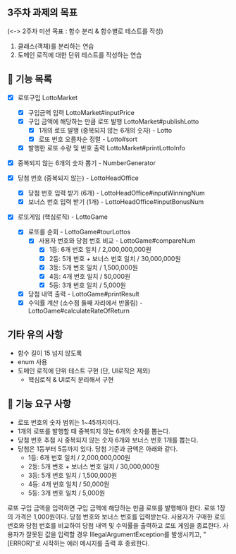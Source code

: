 ## 3주차 과제의 목표
(<-> 2주차 미션 목표 : 함수 분리 & 함수별로 테스트를 작성)
1. 클래스(객체)를 분리하는 연습
2. 도메인 로직에 대한 단위 테스트를 작성하는 연습

## 🌟 기능 목록
- [x] 로또구입 LottoMarket
    - [x] 구입금액 입력 LottoMarket#inputPrice
    - [x] 구입 금액에 해당하는 만큼 로또 발행 LottoMarket#publishLotto
        - [x] 1개의 로또 발행 (중복되지 않는 6개의 숫자) - Lotto
        - [x] 로또 번호 오름차순 정렬 - Lotto#sort
    - [x] 발행한 로또 수량 및 번호 출력 LottoMarket#printLottoInfo

- [x] 중복되지 않는 6개의 숫자 뽑기 - NumberGenerator

- [x] 당첨 번호 (중복되지 않는) - LottoHeadOffice
    - [x] 당첨 번호 입력 받기 (6개) - LottoHeadOffice#inputWinningNum
    - [x] 보너스 번호 입력 받기 (1개) - LottoHeadOffice#inputBonusNum

- [x] 로또게임 (핵심로직) - LottoGame
    - [x] 로또를 순회 - LottoGame#tourLottos
        - [x] 사용자 번호와 당첨 번호 비교 - LottoGame#compareNum
          - [x] 1등: 6개 번호 일치 / 2,000,000,000원
          - [x] 2등: 5개 번호 + 보너스 번호 일치 / 30,000,000원
          - [x] 3등: 5개 번호 일치 / 1,500,000원
          - [x] 4등: 4개 번호 일치 / 50,000원
          - [x] 5등: 3개 번호 일치 / 5,000원
    - [x] 당첨 내역 출력 - LottoGame#printResult
    - [x] 수익률 계산 (소수점 둘째 자리에서 반올림) - LottoGame#calculateRateOfReturn

## 기타 유의 사항
+ 함수 길이 15 넘지 않도록
+ enum 사용
+ 도메인 로직에 단위 테스트 구현 (단, UI로직은 제외)
    + 핵심로직 & UI로직 분리해서 구현

## 🚀 기능 요구 사항
- 로또 번호의 숫자 범위는 1~45까지이다.
- 1개의 로또를 발행할 때 중복되지 않는 6개의 숫자를 뽑는다.
- 당첨 번호 추첨 시 중복되지 않는 숫자 6개와 보너스 번호 1개를 뽑는다.
- 당첨은 1등부터 5등까지 있다. 당첨 기준과 금액은 아래와 같다.
    - 1등: 6개 번호 일치 / 2,000,000,000원
    - 2등: 5개 번호 + 보너스 번호 일치 / 30,000,000원
    - 3등: 5개 번호 일치 / 1,500,000원
    - 4등: 4개 번호 일치 / 50,000원
    - 5등: 3개 번호 일치 / 5,000원

로또 구입 금액을 입력하면 구입 금액에 해당하는 만큼 로또를 발행해야 한다.
로또 1장의 가격은 1,000원이다.
당첨 번호와 보너스 번호를 입력받는다.
사용자가 구매한 로또 번호와 당첨 번호를 비교하여 당첨 내역 및 수익률을 출력하고 로또 게임을 종료한다.
사용자가 잘못된 값을 입력할 경우 IllegalArgumentException를 발생시키고, "[ERROR]"로 시작하는 에러 메시지를 출력 후 종료한다.



